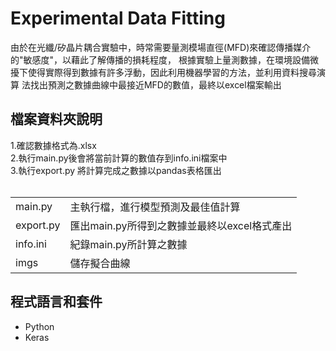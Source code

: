 <h1> Experimental Data Fitting </h1>
  
由於在光纖/矽晶片耦合實驗中，時常需要量測模場直徑(MFD)來確認傳播媒介的"敏感度"，以藉此了解傳播的損耗程度，
根據實驗上量測數據，在環境設備微擾下使得實際得到數據有許多浮動，因此利用機器學習的方法，並利用資料搜尋演算
法找出預測之數據曲線中最接近MFD的數值，最終以excel檔案輸出

<h2>檔案資料夾說明</h2> 
1.確認數據格式為.xlsx <br>
2.執行main.py後會將當前計算的數值存到info.ini檔案中 <br>
3.執行export.py 將計算完成之數據以pandas表格匯出 <br>
 <br>
  <table>
   <tr>
    <td>main.py</td><td>主執行檔，進行模型預測及最佳值計算</td>
  </tr>
    <tr>
    <td>export.py</td><td>匯出main.py所得到之數據並最終以excel格式產出</td>
  </tr>
     <tr>
    <td>info.ini</td><td>紀錄main.py所計算之數據</td>
  </tr>
     <tr>
    <td>imgs</td><td>儲存擬合曲線</td>
  </tr>
  </table>
  
<h2>程式語言和套件</h2> 

 - Python
 - Keras

 
